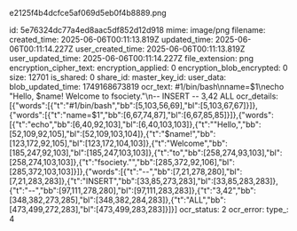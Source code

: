 e2125f4b4dcfce5af069d5eb0f4b8889.png

id: 5e76324dc77a4ed8aac5df852d12d918
mime: image/png
filename: 
created_time: 2025-06-06T00:11:13.819Z
updated_time: 2025-06-06T00:11:14.227Z
user_created_time: 2025-06-06T00:11:13.819Z
user_updated_time: 2025-06-06T00:11:14.227Z
file_extension: png
encryption_cipher_text: 
encryption_applied: 0
encryption_blob_encrypted: 0
size: 12701
is_shared: 0
share_id: 
master_key_id: 
user_data: 
blob_updated_time: 1749168673819
ocr_text: #1/bin/bash\nname=$1\necho "Hello, $name! Welcome to fsociety."\n-- INSERT -- 3,42 ALL
ocr_details: [{"words":[{"t":"#1/bin/bash","bb":[5,103,56,69],"bl":[5,103,67,67]}]},{"words":[{"t":"name=$1","bb":[6,67,74,87],"bl":[6,67,85,85]}]},{"words":[{"t":"echo","bb":[6,40,92,103],"bl":[6,40,103,103]},{"t":"\"Hello,","bb":[52,109,92,105],"bl":[52,109,103,104]},{"t":"$name!","bb":[123,172,92,105],"bl":[123,172,104,103]},{"t":"Welcome","bb":[185,247,92,103],"bl":[185,247,103,103]},{"t":"to","bb":[258,274,93,103],"bl":[258,274,103,103]},{"t":"fsociety.\"","bb":[285,372,92,106],"bl":[285,372,103,103]}]},{"words":[{"t":"--","bb":[7,21,278,280],"bl":[7,21,283,283]},{"t":"INSERT","bb":[33,85,273,283],"bl":[33,85,283,283]},{"t":"--","bb":[97,111,278,280],"bl":[97,111,283,283]},{"t":"3,42","bb":[348,382,273,285],"bl":[348,382,284,283]},{"t":"ALL","bb":[473,499,272,283],"bl":[473,499,283,283]}]}]
ocr_status: 2
ocr_error: 
type_: 4